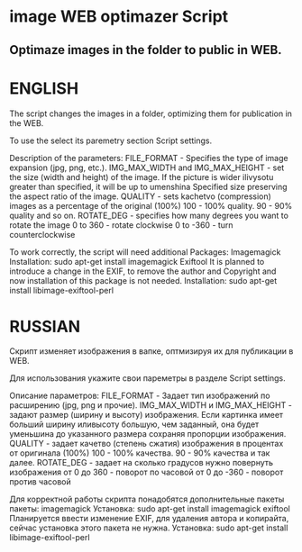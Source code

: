 # image WEB optimazer Script
## Optimaze images in the folder to public in WEB.

# ENGLISH
The script changes the images in a folder, optimizing them for publication in the WEB.

To use the select its paremetry section Script settings.

Description of the parameters:
FILE_FORMAT - Specifies the type of image expansion (jpg, png, etc.).
IMG_MAX_WIDTH and IMG_MAX_HEIGHT - set the size (width and height) of the image.
  If the picture is wider ilivysotu greater than specified, it will be up to umenshina
  Specified size preserving the aspect ratio of the image.
QUALITY - sets kachetvo (compression) images as a percentage of the original (100%)
  100 - 100% quality.
  90 - 90% quality and so on.
ROTATE_DEG - specifies how many degrees you want to rotate the image
  0 to 360 - rotate clockwise
  0 to -360 - turn counterclockwise

To work correctly, the script will need additional Packages:
  Imagemagick
    Installation: sudo apt-get install imagemagick
  Exiftool
  It is planned to introduce a change in the EXIF, to remove 
  the author and Copyright and now installation of this 
  package is not needed.
    Installation: sudo apt-get install libimage-exiftool-perl

# RUSSIAN
Скрипт изменяет изображения в вапке, оптмизируя их для публикации в WEB.

Для использования укажите свои пареметры в разделе Script settings.

Описание параметров:
FILE_FORMAT - Задает тип изображений по расширению (jpg, png и прочие).
IMG_MAX_WIDTH и IMG_MAX_HEIGHT - задают размер (ширину и высоту) изображения.
    Если картинка имеет больший ширину иливысоту большую, чем заданный, она будет уменьшина до
    указанного размера сохраняя пропорции изображения.
QUALITY - задает качетво (степень сжатия) изображения в процентах от оригинала (100%)
  100 - 100% качества.
  90 - 90% качества и так далее.
ROTATE_DEG - задает на сколько градусов нужно повернуть изображения
  от 0 до 360  - поворот по часовой 
  от 0 до -360 - поворот против часовой

Для корректной работы скрипта понадобятся дополнительные пакеты пакеты:
  imagemagick
    Установка: sudo apt-get install imagemagick
  exiftool
  Планируется ввести изменение EXIF, для удаления автора 
  и копирайта, сейчас установка этого пакета не нужна.
    Установка: sudo apt-get install libimage-exiftool-perl

